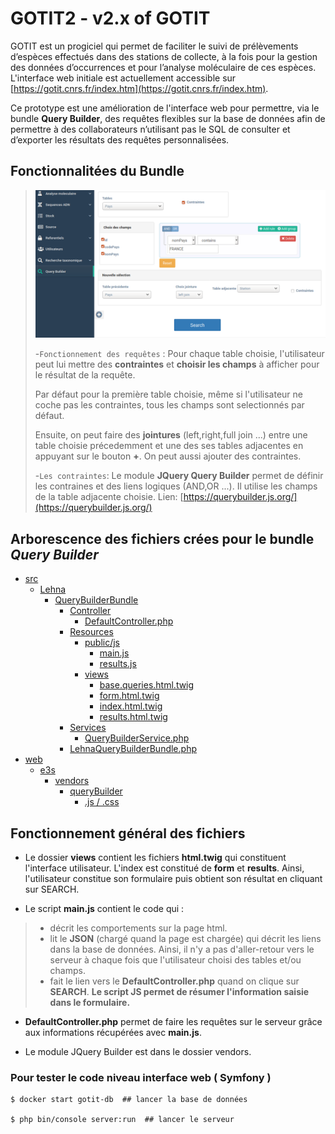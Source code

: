# GOTIT2 - v2.x of GOTIT

GOTIT est un progiciel qui permet de faciliter le suivi de prélèvements d’espèces effectués dans des stations de collecte, à la fois pour la gestion des données d’occurrences et pour l’analyse moléculaire de ces espèces. L'interface web initiale est actuellement accessible sur [https://gotit.cnrs.fr/index.htm](https://gotit.cnrs.fr/index.htm).

Ce prototype est une amélioration de l'interface web pour permettre, via le bundle **Query Builder**, des requêtes flexibles sur la base de données afin de permettre à des collaborateurs n’utilisant pas le SQL de consulter et d’exporter les résultats des requêtes personnalisées. 
 
## Fonctionnalitées du Bundle
>
>![picture](./Capture_interface.png)
>
>-`Fonctionnement des requêtes` : 
Pour chaque table choisie, l'utilisateur peut lui mettre des **contraintes** et **choisir les champs** à afficher pour le résultat de la requête. 
>
>Par défaut pour la première table choisie, même si l'utilisateur ne coche pas les contraintes, tous les champs sont selectionnés par défaut. 
>
>Ensuite, on peut faire des **jointures** (left,right,full join ...) entre une table choisie précedemment et une des ses tables adjacentes en appuyant sur le bouton **+**. On peut aussi ajouter des contraintes. 
>
>-`Les contraintes`: 
Le module **JQuery Query Builder** permet de définir les contraines et des liens logiques (AND,OR ...). Il utilise les champs de la table adjacente choisie. Lien: [https://querybuilder.js.org/](https://querybuilder.js.org/)





## Arborescence des fichiers crées pour le bundle *Query Builder*


 * [src]()
    * [Lehna]()
      * [QueryBuilderBundle]()
        * [Controller]()
          * [DefaultController.php]()
        * [Resources]()
            * [public/js]()
              * [main.js]()
              * [results.js]()
            * [views]()
              * [base.queries.html.twig]()
              * [form.html.twig]()
              * [index.html.twig]()
              * [results.html.twig]()
        * [Services]()
          * [QueryBuilderService.php]()
        * [LehnaQueryBuilderBundle.php]()
  * [web]()
    * [e3s]()
      * [vendors]()
          * [queryBuilder]()
              * [.js / .css]()
         

 
 

## Fonctionnement général des fichiers 
 
- Le dossier **views** contient les fichiers **html.twig** qui constituent l'interface utilisateur. L'index est constitué de **form** et **results**. Ainsi, l'utilisateur constitue son formulaire puis obtient son résultat en cliquant sur SEARCH. 

- Le script **main.js** contient le code qui :
>- décrit les comportements sur la page html. 
>- lit le **JSON** (chargé quand la page est chargée) qui décrit les liens dans la base de données. Ainsi, il n'y a pas d'aller-retour vers le serveur à chaque fois que l'utilisateur choisi des tables et/ou champs. 
>- fait le lien vers le **DefaultController.php** quand on clique sur **SEARCH**. **Le script JS permet de résumer l'information saisie dans le formulaire.**

- **DefaultController.php** permet de faire les requêtes sur le serveur grâce aux informations récupérées avec **main.js**. 

- Le module JQuery Builder est dans le dossier vendors.


### Pour tester le code niveau interface web ( Symfony )
 
```
$ docker start gotit-db  ## lancer la base de données

$ php bin/console server:run  ## lancer le serveur


```